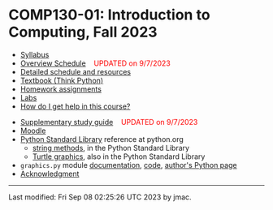 # COMP130-01: Introduction to Computing, Fall 2023

<!-- ![WCBC with cat](wcbc-cat.jpg) -->

* [Syllabus](syllabus-8-24-2023.docx)
* [Overview Schedule](comp130-schedule-9-7-2023.xlsx)  &nbsp;&nbsp;&nbsp;<font color="red">UPDATED on 9/7/2023</font>
* [Detailed schedule and resources](resources)
* [Textbook (Think Python)](https://greenteapress.com/wp/think-python-2e/)
* [Homework assignments](hw)
* [Labs](labs)
* [How do I get help in this course?](help.md)
<!-- * [Exams](exams.md)&nbsp;&nbsp;&nbsp;<font color="red">UPDATED on 5/2/2023</font> -->
* [Supplementary study guide](study-guide/study-guide-9-7-2023.docx) &nbsp;&nbsp;&nbsp;<font color="red">UPDATED on 9/7/2023</font>
* [Moodle](https://lms.dickinson.edu/course/view.php?id=52046)
* [Python Standard Library](https://docs.python.org/3/library/index.html) reference at python.org
  - [string
    methods](https://docs.python.org/3/library/stdtypes.html#string-methods),
    in the Python Standard Library
  - [Turtle graphics](https://docs.python.org/3/library/turtle.html), also in the Python Standard Library
* `graphics.py` module [documentation](https://mcsp.wartburg.edu/zelle/python/graphics/graphics/graphref.html), [code](https://mcsp.wartburg.edu/zelle/python/graphics.py), [author's Python page](https://mcsp.wartburg.edu/zelle/python/)
* [Acknowledgment](acknowledgment.md)


----
Last modified: Fri Sep 08 02:25:26 UTC 2023 by jmac.
